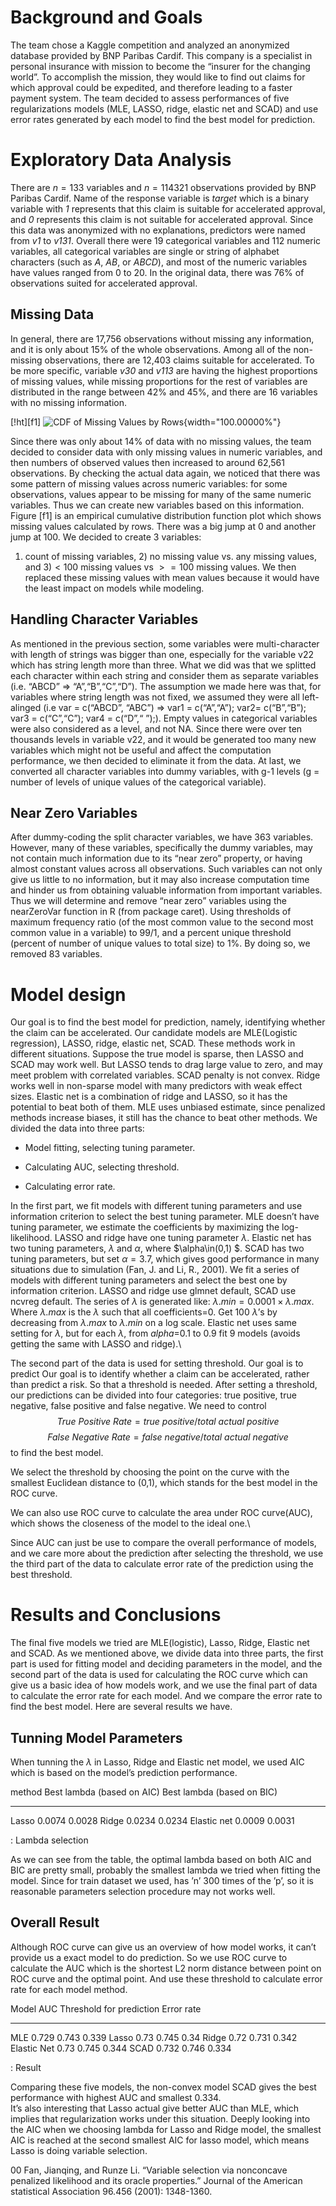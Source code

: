 Background and Goals
====================

The team chose a <span> Kaggle</span> competition and analyzed an
anonymized database provided by BNP Paribas Cardif. This company is a
specialist in personal insurance with mission to become the “insurer for
the changing world”. To accomplish the mission, they would like to find
out claims for which approval could be expedited, and therefore leading
to a faster payment system. The team decided to assess performances of
five regularizations models (MLE, LASSO, ridge, elastic net and SCAD)
and use error rates generated by each model to find the best model for
prediction.

Exploratory Data Analysis
=========================

There are $n=133$ variables and $n= 114321$ observations provided by BNP
Paribas Cardif. Name of the response variable is *target* which is a
binary variable with *1* represents that this claim is suitable for
accelerated approval, and *0* represents this claim is not suitable for
accelerated approval. Since this data was anonymized with no
explanations, predictors were named from *v1* to *v131*. Overall there
were $19$ categorical variables and $112$ numeric variables, all
categorical variables are single or string of alphabet characters (such
as *A*, *AB*, or *ABCD*), and most of the numeric variables have values
ranged from 0 to 20. In the original data, there was $76\%$ of
observations suited for accelerated approval.

Missing Data
------------

In general, there are 17,756 observations without missing any
information, and it is only about $15\%$ of the whole observations.
Among all of the non-missing observations, there are 12,403 claims
suitable for accelerated. To be more specific, variable *v30* and *v113*
are having the highest proportions of missing values, while missing
proportions for the rest of variables are distributed in the range
between $42\%$ and $45\%$, and there are 16 variables with no missing
information.

\[!ht\]\[f1\] ![CDF of Missing Values by
Rows](RowmissEcdf "fig:"){width="100.00000%"}

Since there was only about $14\%$ of data with no missing values, the
team decided to consider data with only missing values in numeric
variables, and then numbers of observed values then increased to around
62,561 observations. By checking the actual data again, we noticed that
there was some pattern of missing values across numeric variables: for
some observations, values appear to be missing for many of the same
numeric variables. Thus we can create new variables based on this
information. Figure \[f1\] is an empirical cumulative distribution
function plot which shows missing values calculated by rows. There was a
big jump at 0 and another jump at 100. We decided to create 3 variables:
1) count of missing variables, 2) no missing value vs. any missing
values, and 3)$<100$ missing values vs $>= 100$ missing values. We then
replaced these missing values with mean values because it would have the
least impact on models while modeling.

Handling Character Variables
----------------------------

As mentioned in the previous section, some variables were
multi-character with length of strings was bigger than one, especially
for the variable v22 which has string length more than three. What we
did was that we splitted each character within each string and consider
them as separate variables (i.e. “ABCD” =&gt; “A”,“B”,“C”,“D”). The
assumption we made here was that, for variables where string length was
not fixed, we assumed they were all left-alinged (i.e var = c(“ABCD”,
“ABC”) =&gt; var1 = c(“A”,“A”); var2= c(“B”,“B”); var3 = c(“C”,“C”);
var4 = c(“D”,“ ”);). Empty values in categorical variables were also
considered as a level, and not NA. Since there were over ten thousands
levels in variable v22, and it would be generated too many new variables
which might not be useful and affect the computation performance, we
then decided to eliminate it from the data. At last, we converted all
character variables into dummy variables, with g-1 levels (g = number of
levels of unique values of the categorical variable).

Near Zero Variables
-------------------

After dummy-coding the split character variables, we have 363 variables.
However, many of these variables, specifically the dummy variables, may
not contain much information due to its “near zero” property, or having
almost constant values across all observations. Such variables can not
only give us little to no information, but it may also increase
computation time and hinder us from obtaining valuable information from
important variables. Thus we will determine and remove “near zero”
variables using the nearZeroVar function in R (from package caret).
Using thresholds of maximum frequency ratio (of the most common value to
the second most common value in a variable) to 99/1, and a percent
unique threshold (percent of number of unique values to total size) to
$1\%$. By doing so, we removed 83 variables.

Model design
============

Our goal is to find the best model for prediction, namely, identifying
whether the claim can be accelerated. Our candidate models are
MLE(Logistic regression), LASSO, ridge, elastic net, SCAD. These methods
work in different situations. Suppose the true model is sparse, then
LASSO and SCAD may work well. But LASSO tends to drag large value to
zero, and may meet problem with correlated variables. SCAD penalty is
not convex. Ridge works well in non-sparse model with many predictors
with weak effect sizes. Elastic net is a combination of ridge and LASSO,
so it has the potential to beat both of them. MLE uses unbiased
estimate, since penalized methods increase biases, it still has the
chance to beat other methods. We divided the data into three parts:

-   Model fitting, selecting tuning parameter.

-   Calculating AUC, selecting threshold.

-   Calculating error rate.

In the first part, we fit models with different tuning parameters and
use information criterion to select the best tuning parameter. MLE
doesn’t have tuning parameter, we estimate the coefficients by
maximizing the log-likelihood. LASSO and ridge have one tuning parameter
$\lambda$. Elastic net has two tuning parameters, $\lambda$ and
$\alpha$, where $\alpha\in(0,1) $. SCAD has two tuning parameters, but
set $\alpha=3.7$, which gives good performance in many situations due to
simulation (Fan, J. and Li, R., 2001). We fit a series of models with
different tuning parameters and select the best one by information
criterion. LASSO and ridge use glmnet default, SCAD use ncvreg default.
The series of $\lambda$ is generated like:
$\lambda .min=0.0001\times\lambda .max$. Where $\lambda .max$ is the
$\lambda$ such that all coefficients=0. Get 100 $\lambda$’s by
decreasing from $\lambda .max$ to $\lambda .min$ on a log scale. Elastic
net uses same setting for $\lambda$, but for each $\lambda$, from
$alpha$=0.1 to 0.9 fit 9 models (avoids getting the same with LASSO and
ridge).\

The second part of the data is used for setting threshold. Our goal is
to predict Our goal is to identify whether a claim can be accelerated,
rather than predict a risk. So that a threshold is needed. After setting
a threshold, our predictions can be divided into four categories: true
positive, true negative, false positive and false negative. We need to
control $$True\ Positive\ Rate=true\ positive/total\ actual\ positive$$
$$False\ Negative\ Rate=false\ negative/total\ actual\ negative$$ to
find the best model.

We select the threshold by choosing the point on the curve with the
smallest Euclidean distance to (0,1), which stands for the best model in
the ROC curve.

We can also use ROC curve to calculate the area under ROC curve(AUC),
which shows the closeness of the model to the ideal one.\

Since AUC can just be use to compare the overall performance of models,
and we care more about the prediction after selecting the threshold, we
use the third part of the data to calculate error rate of the prediction
using the best threshold.

Results and Conclusions
=======================

The final five models we tried are MLE(logistic), Lasso, Ridge, Elastic
net and SCAD. As we mentioned above, we divide data into three parts,
the first part is used for fitting model and deciding parameters in the
model, and the second part of the data is used for calculating the ROC
curve which can give us a basic idea of how models work, and we use the
final part of data to calculate the error rate for each model. And we
compare the error rate to find the best model. Here are several results
we have.

Tunning Model Parameters
------------------------

When tunning the $\lambda$ in Lasso, Ridge and Elastic net model, we
used AIC which is based on the model’s prediction performance.

  method        Best lambda (based on AIC)   Best lambda (based on BIC)
  ------------- ---------------------------- ----------------------------
  Lasso         0.0074                       0.0028
  Ridge         0.0234                       0.0234
  Elastic net   0.0009                       0.0031

  : Lambda selection<span data-label="fig:1"></span>

As we can see from the table, the optimal lambda based on both AIC and
BIC are pretty small, probably the smallest lambda we tried when fitting
the model. Since for train dataset we used, has ’n’ 300 times of the
’p’, so it is reasonable parameters selection procedure may not works
well.

Overall Result
--------------

Although ROC curve can give us an overview of how model works, it can’t
provide us a exact model to do prediction. So we use ROC curve to
calculate the AUC which is the shortest L2 norm distance between point
on ROC curve and the optimal point. And use these threshold to calculate
error rate for each model method.

  Model         AUC     Threshold for prediction   Error rate
  ------------- ------- -------------------------- ------------
  MLE           0.729   0.743                      0.339
  Lasso         0.73    0.745                      0.34
  Ridge         0.72    0.731                      0.342
  Elastic Net   0.73    0.745                      0.344
  SCAD          0.732   0.746                      0.334

  : Result<span data-label="fig:1"></span>

Comparing these five models, the non-convex model SCAD gives the best
performance with highest AUC and smallest 0.334.\
It’s also interesting that Lasso actual give better AUC than MLE, which
implies that regularization works under this situation. Deeply looking
into the AIC when we choosing lambda for Lasso and Ridge model, the
smallest AIC is reached at the second smallest AIC for lasso model,
which means Lasso is doing variable selection.

<span>00</span> Fan, Jianqing, and Runze Li. “Variable selection via
nonconcave penalized likelihood and its oracle properties.” Journal of
the American statistical Association 96.456 (2001): 1348-1360.
